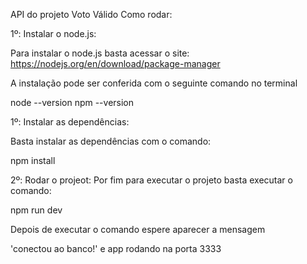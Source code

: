 API do projeto Voto Válido
Como rodar:

1º: Instalar o node.js:

Para instalar o node.js basta acessar o site: https://nodejs.org/en/download/package-manager

A instalação pode ser conferida com o seguinte comando no terminal

  node --version 
  npm --version
  
1º: Instalar as dependências:

Basta instalar as dependências com o comando:

npm install

2º: Rodar o projeot:
Por fim para executar o projeto basta executar o comando:

npm run dev

Depois de executar o comando espere aparecer a mensagem  

'conectou ao banco!' e  app rodando na porta 3333

